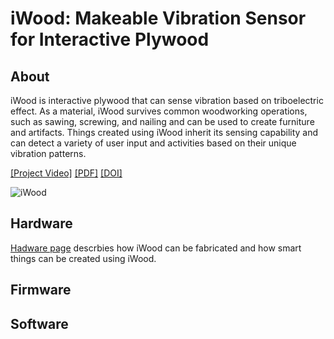 # iWood: Makeable Vibration Sensor for Interactive Plywood

## About
iWood is interactive plywood that can sense vibration based on triboelectric effect. As a material, iWood survives common woodworking operations, such as sawing, screwing, and nailing and can be used to create furniture and artifacts. Things created using iWood inherit its sensing capability and can detect a variety of user input and activities based on their unique vibration patterns. 

[[Project Video]](https://www.youtube.com/watch?v=MELff8HCPHg) [[PDF]](./figures/iWood.pdf) [[DOI]](/)

![iWood](./figures/teaser.png)

## Hardware
[Hadware page](./Hardware/README.md) descrbies how iWood can be fabricated and how smart things can be created using iWood.

## Firmware


## Software